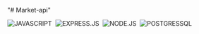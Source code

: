 "# Market-api" 

![JAVASCRIPT](https://img.shields.io/badge/JavaScript-F7DF1E?style=for-the-badge&logo=javascript&logoColor=black)&nbsp;
![EXPRESS.JS](https://img.shields.io/badge/express.js%20-%23404d59.svg?&style=for-the-badge)&nbsp;
![NODE.JS](https://img.shields.io/badge/Node.js-43853D?style=for-the-badge&logo=node.js&logoColor=white)&nbsp;
![POSTGRESSQL](https://img.shields.io/badge/PostgreSQL-316192?style=for-the-badge&logo=postgresql&logoColor=white)&nbsp;
